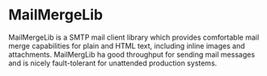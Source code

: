 # MailMergeLib
MailMergeLib is a SMTP mail client library which provides comfortable mail merge capabilities for plain and HTML text, including inline images and attachments. MailMergLib ha good throughput for sending mail messages and is nicely fault-tolerant for unattended production systems.


